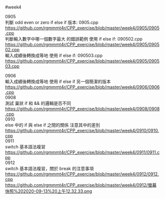 #week4    
   
0905   
判斷 odd even or zero  if else if 版本: 0905.cpp   
https://github.com/rgmmmt4r/CPP_exercise/blob/master/week4/0905/0905.cpp   
判斷輸入數字中哪一個數字最大 的錯誤範例 使用 if else if: 090502.cpp   
https://github.com/rgmmmt4r/CPP_exercise/blob/master/week4/0905/090502.cpp   
輸入成績後轉換成等地 使用 if else if: 090503.cpp   
https://github.com/rgmmmt4r/CPP_exercise/blob/master/week4/0905/090503.cpp   
   
0906   
輸入成績後轉換成等地 使用 if else if 另一個簡潔的版本  
https://github.com/rgmmmt4r/CPP_exercise/blob/master/week4/0906/0906.cpp   
0908   
測試 巢狀 if 和 && 的邏輯是否不同 
https://github.com/rgmmmt4r/CPP_exercise/blob/master/week4/0908/0908.cpp   
0910   
else 中的 if 與 else if 之間的關係  注意其中的差別  
https://github.com/rgmmmt4r/CPP_exercise/blob/master/week4/0910/0910.cpp   
0911   
switch 基本語法複習  
https://github.com/rgmmmt4r/CPP_exercise/blob/master/week4/0911/0911.cpp   
0912   
switch 基本語法複習，關於 break 的注意事項  
https://github.com/rgmmmt4r/CPP_exercise/blob/master/week4/0912/0912.cpp   
https://github.com/rgmmmt4r/CPP_exercise/blob/master/week4/0912/螢幕快照%202020-09-13%20上午12.32.33.png   


